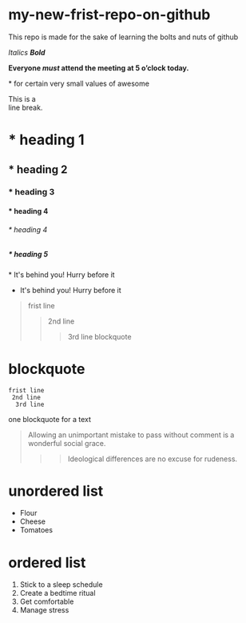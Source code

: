 # my-new-frist-repo-on-github
This repo is made for the sake of learning the bolts and nuts of github

*Italics*
***Bold***

**Everyone *must* attend the meeting at 5 o’clock today.**

\* for certain very small values of awesome

This is a\
line break.

#  * heading  1
## *  heading 2
### * heading 3
#### * heading 4
###### * heading 4
##### * heading 5

\* It's behind you! Hurry before it

   * It's behind you! Hurry before it
   
  
   >frist line
   >>2nd line 
   >>>3rd line 
   >>blockquote
   
   #   blockquote
    frist line
     2nd line 
      3rd line 
    
   
   
  one blockquote for a text 
   
> Allowing an unimportant mistake to pass without comment is a wonderful social grace.
>>
>>> Ideological differences are no excuse for rudeness.

# unordered list

* Flour
* Cheese
* Tomatoes

# **ordered list**

1. Stick to a sleep schedule
2. Create a bedtime ritual
3. Get comfortable
4. Manage stress


                            
